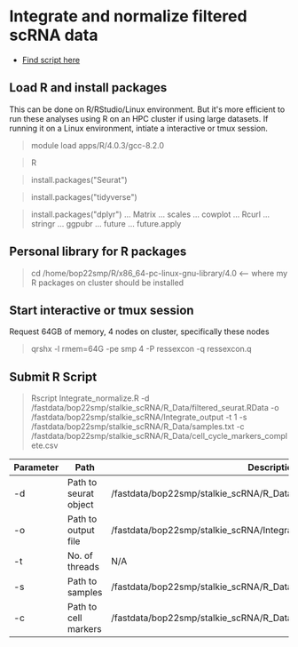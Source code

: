# Integrate and normalize filtered scRNA data
  - [Find script here](https://github.com/petedprice/MeioticDrive2022/blob/main/R_analyses/scripts/prep/2.Integrate_normalise.R)
 
## Load R and install packages
This can be done on R/RStudio/Linux environment. But it's more efficient to run these analyses using R on an HPC cluster if using large datasets. If running it on a Linux
environment, intiate a interactive or tmux session.

> module load apps/R/4.0.3/gcc-8.2.0

> R

> install.packages("Seurat")

> install.packages("tidyverse")

> install.packages("dplyr") ... Matrix ... scales ... cowplot ... Rcurl ... stringr ... ggpubr ... future ... future.apply

## Personal library for R packages
> cd /home/bop22smp/R/x86_64-pc-linux-gnu-library/4.0 <-- where my R packages on cluster should be installed

## Start interactive or tmux session 
Request 64GB of memory, 4 nodes on cluster, specifically these nodes
> qrshx -l rmem=64G -pe smp 4 -P ressexcon -q ressexcon.q

## Submit R Script
> Rscript Integrate_normalize.R -d /fastdata/bop22smp/stalkie_scRNA/R_Data/filtered_seurat.RData -o /fastdata/bop22smp/stalkie_scRNA/Integrate_output -t 1 -s /fastdata/bop22smp/stalkie_scRNA/R_Data/samples.txt -c /fastdata/bop22smp/stalkie_scRNA/R_Data/cell_cycle_markers_complete.csv

| Parameter | Path | Description |
| --- | --- | --- |
| -d | Path to seurat object |/fastdata/bop22smp/stalkie_scRNA/R_Data/filtered_seurat.RData  |
| -o | Path to output file | /fastdata/bop22smp/stalkie_scRNA/Integrate_output | 
| -t |  No. of threads | N/A |
| -s | Path to samples | /fastdata/bop22smp/stalkie_scRNA/R_Data/samples.txt | 
| -c | Path to cell markers | /fastdata/bop22smp/stalkie_scRNA/R_Data/cell_cycle_markers_complete.csv | 


